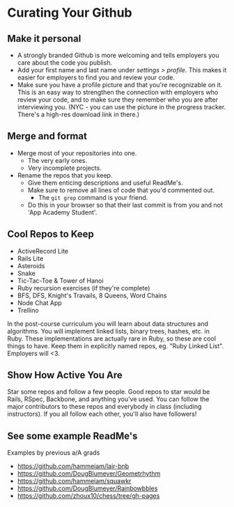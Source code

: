# Curating Your Github

## Make it personal
* A strongly branded Github is more welcoming and tells employers you
  care about the code you publish.    
* Add your first name and last name under *settings > profile*. This
  makes it easier for employers to find you and review your code.    
* Make sure you have a profile picture and that you're recognizable on
  it. This is an easy way to strengthen the connection with employers who review your code, and to make sure they remember who you are after interviewing you. (NYC - you can use the picture in the progress tracker. There's a high-res download link in there.)

## Merge and format
* Merge most of your repositories into one.
    * The very early ones.
    * Very incomplete projects.
* Rename the repos that you keep.
    * Give them enticing descriptions and useful ReadMe's.
    * Make sure to remove all lines of code that you'd commented out.
      * The `git grep` command is your friend.
    * Do this in your browser so that their last commit is from you and not 'App Academy Student'.

## Cool Repos to Keep
* ActiveRecord Lite
* Rails Lite
* Asteroids
* Snake
* Tic-Tac-Toe & Tower of Hanoi
* Ruby recursion exercises (if they're complete)
* BFS, DFS, Knight's Travails, 8 Queens, Word Chains
* Node Chat App
* Trellino

In the post-course curriculum you will learn about data structures and algorithms.
You will implement linked lists, binary trees, hashes, etc. in Ruby.
These implementations are actually rare in Ruby, so these are cool things to have.
Keep them in explicitly named repos, eg. "Ruby Linked List". Employers will <3.

## Show How Active You Are

Star some repos and follow a few people. Good repos to star would be Rails, 
RSpec, Backbone, and anything you've used. You can follow the major contributors
to these repos and everybody in class (including instructors). If you all follow 
each other, you'll also have followers!

## See some example ReadMe's

Examples by previous a/A grads
* https://github.com/hammeiam/lair-bnb
* https://github.com/DougBlumeyer/Geometrhythm
* https://github.com/hammeiam/squawkr
* https://github.com/DougBlumeyer/Rainbowbbles
* https://github.com/zhoux10/chess/tree/gh-pages
